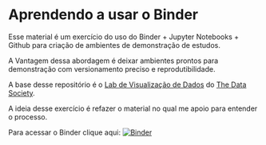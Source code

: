 # Aprendendo a usar o Binder

Esse material é um exercício do uso do Binder + Jupyter Notebooks + Github para criação de ambientes de demonstração de estudos.

A Vantagem dessa abordagem é deixar ambientes prontos para demonstração com versionamento preciso e reprodutibilidade.

A base desse repositório é o [Lab de Visualização de Dados](https://github.com/thedatasociety/lab-dataviz) do [The Data Society](https://github.com/thedatasociety).

A ideia desse exercício é refazer o material no qual me apoio para entender o processo.


Para acessar o Binder clique aqui:
[![Binder](https://mybinder.org/badge_logo.svg)](https://mybinder.org/v2/gh/gmsarti/binder_test/master)
